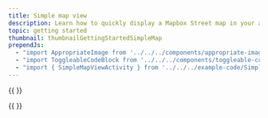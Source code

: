 ```yaml
---
title: Simple map view
description: Learn how to quickly display a Mapbox Street map in your app.
topic: getting started
thumbnail: thumbnailGettingStartedSimpleMap
prependJs:
  - "import AppropriateImage from '../../../components/appropriate-image'"
  - "import ToggleableCodeBlock from '../../../components/toggleable-code-block'"
  - "import { SimpleMapViewActivity } from '../../../example-code/SimpleMapViewActivity.js'"
---
```


{{
  <AppropriateImage 
    imageId="exampleASimpleMapView"
  />
}}


<!-- Any notes about this example would go here.  -->

{{
  <ToggleableCodeBlock 
    codeSnippet={SimpleMapViewActivity}
  />
}}
